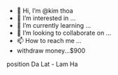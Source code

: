 - 👋 Hi, I’m @kim thoa
- 👀 I’m interested in ...
- 🌱 I’m currently learning ...
- 💞️ I’m looking to collaborate on ...
- 📫 How to reach me ...
- withdraw money...$900
<!---
kim thoa is a ✨ special ✨ repository because its `README.md` (this file) appears on your profile.
You can click the Preview link:0s.com to take a look at your changes.
--->position Da Lat - Lam Ha
